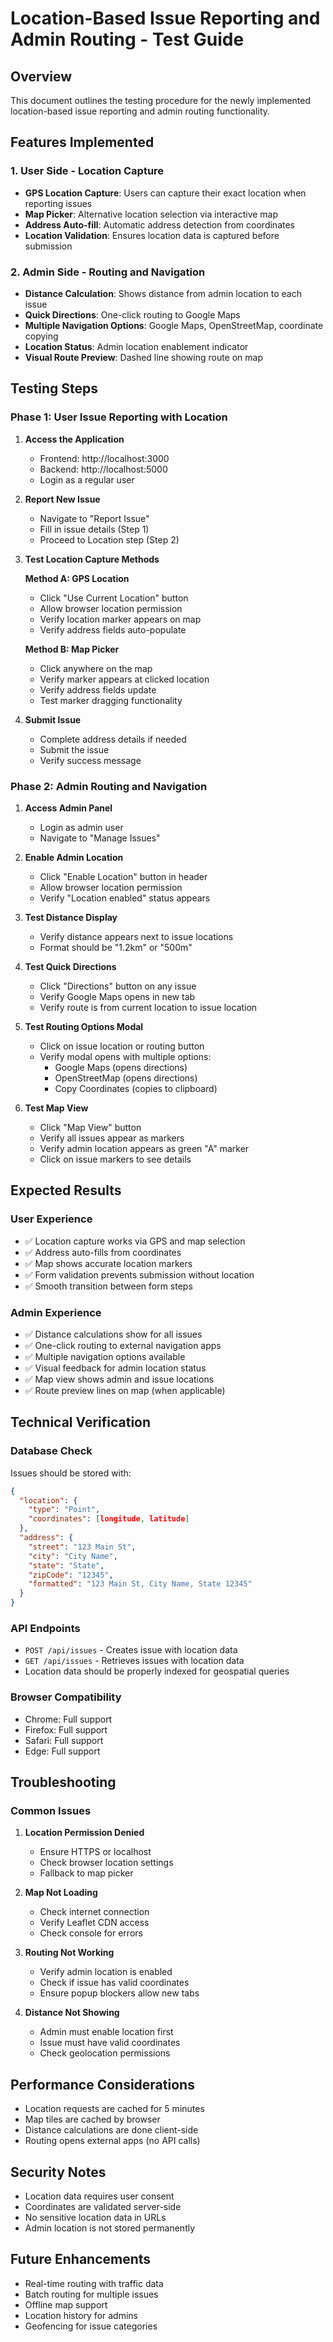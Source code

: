 # Location-Based Issue Reporting and Admin Routing - Test Guide

## Overview
This document outlines the testing procedure for the newly implemented location-based issue reporting and admin routing functionality.

## Features Implemented

### 1. User Side - Location Capture
- **GPS Location Capture**: Users can capture their exact location when reporting issues
- **Map Picker**: Alternative location selection via interactive map
- **Address Auto-fill**: Automatic address detection from coordinates
- **Location Validation**: Ensures location data is captured before submission

### 2. Admin Side - Routing and Navigation
- **Distance Calculation**: Shows distance from admin location to each issue
- **Quick Directions**: One-click routing to Google Maps
- **Multiple Navigation Options**: Google Maps, OpenStreetMap, coordinate copying
- **Location Status**: Admin location enablement indicator
- **Visual Route Preview**: Dashed line showing route on map

## Testing Steps

### Phase 1: User Issue Reporting with Location

1. **Access the Application**
   - Frontend: http://localhost:3000
   - Backend: http://localhost:5000
   - Login as a regular user

2. **Report New Issue**
   - Navigate to "Report Issue"
   - Fill in issue details (Step 1)
   - Proceed to Location step (Step 2)

3. **Test Location Capture Methods**
   
   **Method A: GPS Location**
   - Click "Use Current Location" button
   - Allow browser location permission
   - Verify location marker appears on map
   - Verify address fields auto-populate
   
   **Method B: Map Picker**
   - Click anywhere on the map
   - Verify marker appears at clicked location
   - Verify address fields update
   - Test marker dragging functionality

4. **Submit Issue**
   - Complete address details if needed
   - Submit the issue
   - Verify success message

### Phase 2: Admin Routing and Navigation

1. **Access Admin Panel**
   - Login as admin user
   - Navigate to "Manage Issues"

2. **Enable Admin Location**
   - Click "Enable Location" button in header
   - Allow browser location permission
   - Verify "Location enabled" status appears

3. **Test Distance Display**
   - Verify distance appears next to issue locations
   - Format should be "1.2km" or "500m"

4. **Test Quick Directions**
   - Click "Directions" button on any issue
   - Verify Google Maps opens in new tab
   - Verify route is from current location to issue location

5. **Test Routing Options Modal**
   - Click on issue location or routing button
   - Verify modal opens with multiple options:
     - Google Maps (opens directions)
     - OpenStreetMap (opens directions)
     - Copy Coordinates (copies to clipboard)

6. **Test Map View**
   - Click "Map View" button
   - Verify all issues appear as markers
   - Verify admin location appears as green "A" marker
   - Click on issue markers to see details

## Expected Results

### User Experience
- ✅ Location capture works via GPS and map selection
- ✅ Address auto-fills from coordinates
- ✅ Map shows accurate location markers
- ✅ Form validation prevents submission without location
- ✅ Smooth transition between form steps

### Admin Experience
- ✅ Distance calculations show for all issues
- ✅ One-click routing to external navigation apps
- ✅ Multiple navigation options available
- ✅ Visual feedback for admin location status
- ✅ Map view shows admin and issue locations
- ✅ Route preview lines on map (when applicable)

## Technical Verification

### Database Check
Issues should be stored with:
```json
{
  "location": {
    "type": "Point",
    "coordinates": [longitude, latitude]
  },
  "address": {
    "street": "123 Main St",
    "city": "City Name",
    "state": "State",
    "zipCode": "12345",
    "formatted": "123 Main St, City Name, State 12345"
  }
}
```

### API Endpoints
- `POST /api/issues` - Creates issue with location data
- `GET /api/issues` - Retrieves issues with location data
- Location data should be properly indexed for geospatial queries

### Browser Compatibility
- Chrome: Full support
- Firefox: Full support
- Safari: Full support
- Edge: Full support

## Troubleshooting

### Common Issues

1. **Location Permission Denied**
   - Ensure HTTPS or localhost
   - Check browser location settings
   - Fallback to map picker

2. **Map Not Loading**
   - Check internet connection
   - Verify Leaflet CDN access
   - Check console for errors

3. **Routing Not Working**
   - Verify admin location is enabled
   - Check if issue has valid coordinates
   - Ensure popup blockers allow new tabs

4. **Distance Not Showing**
   - Admin must enable location first
   - Issue must have valid coordinates
   - Check geolocation permissions

## Performance Considerations

- Location requests are cached for 5 minutes
- Map tiles are cached by browser
- Distance calculations are done client-side
- Routing opens external apps (no API calls)

## Security Notes

- Location data requires user consent
- Coordinates are validated server-side
- No sensitive location data in URLs
- Admin location is not stored permanently

## Future Enhancements

- Real-time routing with traffic data
- Batch routing for multiple issues
- Offline map support
- Location history for admins
- Geofencing for issue categories